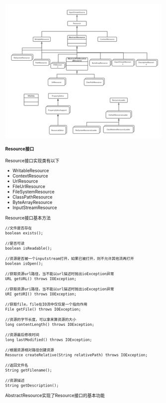 ![img](Untitled.assets/814519-20170929001629372-601285776.png)

#### Resource接口

Resource接口实现类有以下

* WritableResource
* ContextResource
* UrlResource
* FileUrlResource
* FileSystemResource
* ClassPathResource
* ByteArrayResource
* InputStreamResource

Resource接口基本方法

```
//文件是否存在
boolean exists();

//是否可读
boolean isReadable();

//资源是否被一个inputstream打开，如果已被打开，则不允许其他流再打开
boolean isOpen();

//获取资源url路径，当不能以url描述时抛出ioException异常
URL getURL() throws IOException;

//获取资源uri路径，当不能以url描述时抛出ioException异常
URI getURI() throws IOException;

//获取file，file在IO流中仅仅是一个指向作用
File getFile() throws IOException;

//资源的字节长度，可以拿来算资源的大小
long contentLength() throws IOException;

//资源最后修改时间
long lastModified() throws IOException;

//根据资源相对路径创建资源
Resource createRelative(String relativePath) throws IOException;

//返回文件名
String getFilename();

//资源描述
String getDescription();
```

AbstractResource实现了Resource接口的基本功能

```


```


